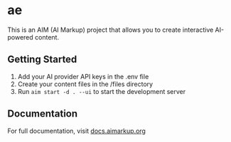 # ae

This is an AIM (AI Markup) project that allows you to create interactive AI-powered content.

## Getting Started

1. Add your AI provider API keys in the .env file
2. Create your content files in the /files directory
3. Run `aim start -d . --ui` to start the development server

## Documentation

For full documentation, visit [docs.aimarkup.org](https://docs.aimarkup.org)
